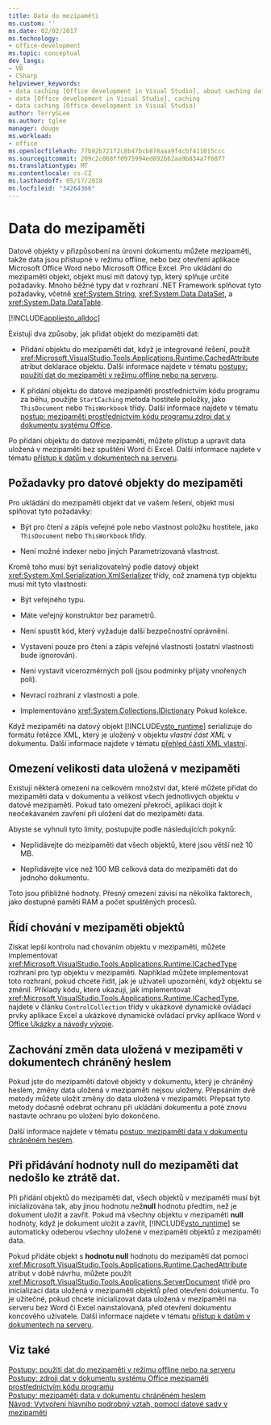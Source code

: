 ```yaml
---
title: Data do mezipaměti
ms.custom: ''
ms.date: 02/02/2017
ms.technology:
- office-development
ms.topic: conceptual
dev_langs:
- VB
- CSharp
helpviewer_keywords:
- data caching [Office development in Visual Studio], about caching data
- data [Office development in Visual Studio], caching
- data caching [Office development in Visual Studio]
author: TerryGLee
ms.author: tglee
manager: douge
ms.workload:
- office
ms.openlocfilehash: 77b92b721f2c8b47bcb878aaa9f4cbf411015ccc
ms.sourcegitcommit: 209c2c068ff0975994ed892b62aa9b834a7f6077
ms.translationtype: MT
ms.contentlocale: cs-CZ
ms.lasthandoff: 05/17/2018
ms.locfileid: "34264366"
---
```

# <a name="cache-data"></a>Data do mezipaměti
  Datové objekty v přizpůsobení na úrovni dokumentu můžete mezipaměti, takže data jsou přístupné v režimu offline, nebo bez otevření aplikace Microsoft Office Word nebo Microsoft Office Excel. Pro ukládání do mezipaměti objekt, objekt musí mít datový typ, který splňuje určité požadavky. Mnoho běžné typy dat v rozhraní .NET Framework splňovat tyto požadavky, včetně <xref:System.String>, <xref:System.Data.DataSet>, a <xref:System.Data.DataTable>.  
  
 [!INCLUDE[appliesto_alldoc](../vsto/includes/appliesto-alldoc-md.md)]  
  
 Existují dva způsoby, jak přidat objekt do mezipaměti dat:  
  
-   Přidání objektu do mezipaměti dat, když je integrované řešení, použít <xref:Microsoft.VisualStudio.Tools.Applications.Runtime.CachedAttribute> atribut deklarace objektu. Další informace najdete v tématu [postupy: použití dat do mezipaměti v režimu offline nebo na serveru](../vsto/how-to-cache-data-for-use-offline-or-on-a-server.md).  
  
-   K přidání objektu do datové mezipaměti prostřednictvím kódu programu za běhu, použijte `StartCaching` metoda hostitele položky, jako `ThisDocument` nebo `ThisWorkbook` třídy. Další informace najdete v tématu [postup: mezipaměti prostřednictvím kódu programu zdroj dat v dokumentu systému Office](../vsto/how-to-programmatically-cache-a-data-source-in-an-office-document.md).  
  
 Po přidání objektu do datové mezipaměti, můžete přístup a upravit data uložená v mezipaměti bez spuštění Word či Excel. Další informace najdete v tématu [přístup k datům v dokumentech na serveru](../vsto/accessing-data-in-documents-on-the-server.md).  
  
## <a name="requirements-for-data-objects-to-be-cached"></a>Požadavky pro datové objekty do mezipaměti  
 Pro ukládání do mezipaměti objekt dat ve vašem řešení, objekt musí splňovat tyto požadavky:  
  
-   Být pro čtení a zápis veřejné pole nebo vlastnost položku hostitele, jako `ThisDocument` nebo `ThisWorkbook` třídy.  
  
-   Není možné indexer nebo jiných Parametrizovaná vlastnost.  
  
 Kromě toho musí být serializovatelný podle datový objekt <xref:System.Xml.Serialization.XmlSerializer> třídy, což znamená typ objektu musí mít tyto vlastnosti:  
  
-   Být veřejného typu.  
  
-   Máte veřejný konstruktor bez parametrů.  
  
-   Není spustit kód, který vyžaduje další bezpečnostní oprávnění.  
  
-   Vystavení pouze pro čtení a zápis veřejné vlastnosti (ostatní vlastnosti bude ignorován).  
  
-   Není vystavit vícerozměrných polí (jsou podmínky přijaty vnořených polí).  
  
-   Nevrací rozhraní z vlastnosti a pole.  
  
-   Implementováno <xref:System.Collections.IDictionary> Pokud kolekce.  
  
 Když mezipaměti na datový objekt [!INCLUDE[vsto_runtime](../vsto/includes/vsto-runtime-md.md)] serializuje do formátu řetězce XML, který je uložený v objektu *vlastní část XML* v dokumentu. Další informace najdete v tématu [přehled částí XML vlastní](../vsto/custom-xml-parts-overview.md).  
  
## <a name="cached-data-size-limits"></a>Omezení velikosti data uložená v mezipaměti  
 Existují některá omezení na celkovém množství dat, které můžete přidat do mezipaměti data v dokumentu a velikost všech jednotlivých objektu v datové mezipaměti. Pokud tato omezení překročí, aplikaci dojít k neočekávaném zavření při uložení dat do mezipaměti data.  
  
 Abyste se vyhnuli tyto limity, postupujte podle následujících pokynů:  
  
-   Nepřidávejte do mezipaměti dat všech objektů, které jsou větší než 10 MB.  
  
-   Nepřidávejte více než 100 MB celková data do mezipaměti dat do jednoho dokumentu.  
  
 Toto jsou přibližné hodnoty. Přesný omezení závisí na několika faktorech, jako dostupné paměti RAM a počet spuštěných procesů.  
  
## <a name="control-the-behavior-of-cached-objects"></a>Řídí chování v mezipaměti objektů  
 Získat lepší kontrolu nad chováním objektu v mezipaměti, můžete implementovat <xref:Microsoft.VisualStudio.Tools.Applications.Runtime.ICachedType> rozhraní pro typ objektu v mezipaměti. Například můžete implementovat toto rozhraní, pokud chcete řídit, jak je uživateli upozornění, když objektu se změnil. Příklady kódu, které ukazují, jak implementovat <xref:Microsoft.VisualStudio.Tools.Applications.Runtime.ICachedType>, najdete v článku `ControlCollection` třídy v ukázkové dynamické ovládací prvky aplikace Excel a ukázkové dynamické ovládací prvky aplikace Word v [Office Ukázky a návody vývoje](../vsto/office-development-samples-and-walkthroughs.md).  
  
## <a name="persist-changes-to-cached-data-in-password-protected-documents"></a>Zachování změn data uložená v mezipaměti v dokumentech chráněný heslem  
 Pokud jste do mezipaměti datové objekty v dokumentu, který je chráněný heslem, změny data uložená v mezipaměti nejsou uloženy. Přepsáním dvě metody můžete uložit změny do data uložená v mezipaměti. Přepsat tyto metody dočasně odebrat ochranu při ukládání dokumentu a poté znovu nastavte ochranu po uložení bylo dokončeno.  
  
 Další informace najdete v tématu [postup: mezipaměti data v dokumentu chráněném heslem](../vsto/how-to-cache-data-in-a-password-protected-document.md).  
  
## <a name="prevent-data-loss-when-adding-null-values-to-the-data-cache"></a>Při přidávání hodnoty null do mezipaměti dat nedošlo ke ztrátě dat.  
 Při přidání objektů do mezipaměti dat, všech objektů v mezipaměti musí být inicializována tak, aby jinou hodnotu než**null** hodnotu předtím, než je dokument uložit a zavřít. Pokud má všechny objektu v mezipaměti **null** hodnoty, když je dokument uložit a zavřít, [!INCLUDE[vsto_runtime](../vsto/includes/vsto-runtime-md.md)] se automaticky odeberou všechny uložené v mezipaměti objektů z mezipaměti data.  
  
 Pokud přidáte objekt s **hodnotu null** hodnotu do mezipaměti dat pomocí <xref:Microsoft.VisualStudio.Tools.Applications.Runtime.CachedAttribute> atribut v době návrhu, můžete použít <xref:Microsoft.VisualStudio.Tools.Applications.ServerDocument> třídě pro inicializaci data uložená v mezipaměti objektů před otevření dokumentu. To je užitečné, pokud chcete inicializovat data uložená v mezipaměti na serveru bez Word či Excel nainstalovaná, před otevření dokumentu koncového uživatele. Další informace najdete v tématu [přístup k datům v dokumentech na serveru](../vsto/accessing-data-in-documents-on-the-server.md).  
  
## <a name="see-also"></a>Viz také  
 [Postupy: použití dat do mezipaměti v režimu offline nebo na serveru](../vsto/how-to-cache-data-for-use-offline-or-on-a-server.md)   
 [Postupy: zdroji dat v dokumentu systému Office mezipaměti prostřednictvím kódu programu](../vsto/how-to-programmatically-cache-a-data-source-in-an-office-document.md)   
 [Postupy: mezipaměti data v dokumentu chráněném heslem](../vsto/how-to-cache-data-in-a-password-protected-document.md)   
 [Návod: Vytvoření hlavního podrobný vztah, pomocí datové sady v mezipaměti](../vsto/walkthrough-creating-a-master-detail-relation-using-a-cached-dataset.md)  
  
  